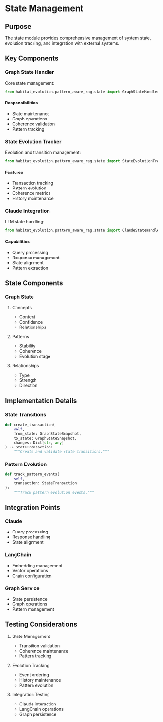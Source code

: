 # State Management

## Purpose

The state module provides comprehensive management of system state, evolution tracking, and integration with external systems.

## Key Components

### Graph State Handler

Core state management:

```python
from habitat_evolution.pattern_aware_rag.state import GraphStateHandler
```

#### Responsibilities
- State maintenance
- Graph operations
- Coherence validation
- Pattern tracking

### State Evolution Tracker

Evolution and transition management:

```python
from habitat_evolution.pattern_aware_rag.state import StateEvolutionTracker
```

#### Features
- Transaction tracking
- Pattern evolution
- Coherence metrics
- History maintenance

### Claude Integration

LLM state handling:

```python
from habitat_evolution.pattern_aware_rag.state import ClaudeStateHandler
```

#### Capabilities
- Query processing
- Response management
- State alignment
- Pattern extraction

## State Components

### Graph State
1. Concepts
   - Content
   - Confidence
   - Relationships

2. Patterns
   - Stability
   - Coherence
   - Evolution stage

3. Relationships
   - Type
   - Strength
   - Direction

## Implementation Details

### State Transitions
```python
def create_transaction(
    self,
    from_state: GraphStateSnapshot,
    to_state: GraphStateSnapshot,
    changes: Dict[str, any]
) -> StateTransaction:
    """Create and validate state transitions."""
```

### Pattern Evolution
```python
def track_pattern_events(
    self,
    transaction: StateTransaction
):
    """Track pattern evolution events."""
```

## Integration Points

### Claude
- Query processing
- Response handling
- State alignment

### LangChain
- Embedding management
- Vector operations
- Chain configuration

### Graph Service
- State persistence
- Graph operations
- Pattern management

## Testing Considerations

1. State Management
   - Transition validation
   - Coherence maintenance
   - Pattern tracking

2. Evolution Tracking
   - Event ordering
   - History maintenance
   - Pattern evolution

3. Integration Testing
   - Claude interaction
   - LangChain operations
   - Graph persistence
